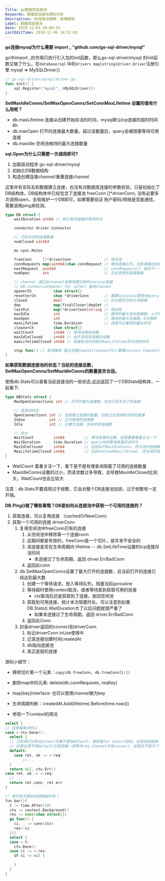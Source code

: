 ```yaml
---
Title: go数据库连接池
Keywords: 数据库连接池源码分析
Description: db连接池理解，疑难解惑
Label: 数据库连接池
Date: 2019-12-03 20:00:53
LastEditTime: 2019-12-06 14:51:01
---
```


**go连接mysql为什么需要 import _ "github.com/go-sql-driver/mysql"**

go中import _的作用只执行引入包的init函数，那么go-sql-driver/mysql 的init函数又做了什么，在`database/sql` 中的`drivers map[string]driver.Driver`注册引擎 mysql => MySQLDriver{}

```go
// go-sql-driver/mysql/driver.go
func init() {
	sql.Register("mysql", &MySQLDriver{})
}
```


**SetMaxIdleConns/SetMaxOpenConns/SetConnMaxLifetime 设置的值有什么用呢？**

- db.maxLifetime 连接从创建开始存活的时间，mysql默认tcp连接的超时时间 8h
- db.maxOpen 打开的连接最大数量，超过该数量后，query会被阻塞等待可用连接
- db.maxIdle 空闲池维持的最大连接数量


**sql.Open为什么只需要一次调用即可?**

1. 加载驱动程序 go-sql-driver/mysql
2. 初始化DB数据结构
3. 构造创建连接channel/重置连接channel

这里并有实际去和数据建立连接，也没有对数据库连接的参数校验，只是初始化了DB结构体，DB结构体中已经包含了连接池 freeConn []*driverConn, 没有必要多次调用open，全局维护一个DB即可，如果需要验证 账户密码/网络是否能通信，需要调用ping来检测。

```go
type DB struct {
	waitDuration int64 // 统计每次链接的等待时间

	connector driver.Connector

	// 已经关闭的连接数量
	numClosed uint64

	mu sync.Mutex

	freeConn     []*driverConn               // 空闲池
	connRequests map[uint64]chan connRequest // 等待连接队列，当前连接达到maxOpen时，就无法不在创建连接，创建一个请求的channel入队列并等待并阻塞当前goroutine
	nextRequest  uint64                      // connRequests[] 指向下一个坑位
	numOpen      int                         // 正在使用的连接数量

	// channel 通过此channel来接受建立新的session连接
	// DB.connectionOpener for select 接收channel
	openerCh          chan struct{}
	resetterCh        chan *driverConn       // 重置session以便其他query复用当前session
	closed            bool                   // 标记是否已经关闭链接
	dep               map[finalCloser]depSet //
	lastPut           map[*driverConn]string // 调试用
	maxIdle           int                    // 维持的最大空闲连接数，小于等于0使用defaultMaxIdleConns（2)
	maxOpen           int                    // 维持的最大连接数，0无限制
	maxLifetime       time.Duration          // 连接可以重用的最长时间
	cleanerCh         chan struct{}
	waitCount         int64 // 等待连接的总数
	maxIdleClosed     int64 // 由于空闲而连接的总数
	maxLifetimeClosed int64 // 连接存活时间超过maxLifetime而关闭的时间

	stop func() // 取消接收 建立连接channel(openerCh)/重置session channel(resetterCh)
}
```



**如果获取数据连接池的状态？当前的连接总数，SetMaxOpenConns/SetMaxIdleConns的数量是否合适。**

使用db.Stats可以查看当前连接池的一些状态,这边返回了一个DBStats结构体，一起看下:

```go
type DBStats struct {
	MaxOpenConnections int // 打开的最大连接数，包含已经关闭了的连接

	// 连接池状态
	OpenConnections int // 当前建立连接的数量，包括正在使用和空闲的数量
	InUse           int // 正在使用的连接数
	Idle            int // 已建立连接，空闲中的连接数

	// 统计
	WaitCount         int64         // 等待连接的总数，这里需要着重关注一下
	WaitDuration      time.Duration // query持续等待连接的总时长
	MaxIdleClosed     int64         // 达到SetMaxIdleConns，而关闭的连接数量
	MaxLifetimeClosed int64         // 达到SetConnMaxLifetime. 而关闭的连接数量
}
```

- WaitCount  着重关注一下，看下是不是有慢查询阻塞了可用的连接数量
- MaxIdleConns设置的过小，而请求数过多导致，会导致MaxIdleClosed比较大，WaitCount也会比较大

注意：db.Stats不要调用过于频繁，它会对整个DB连接池加锁，过于频繁有一定开销。



**DB.Ping()做了哪些事情？DB是如何从连接池中获取一个可用的连接的？**

1. 获取连接，可以复用连接 （cachedOrNewConn）
2. 获取一个可用的连接 driverConn
   1. 复用空闲池中freeConn已有的连接
      1. 从空闲池中移除第一个连接conn
      2. 这期间都是有锁的，freeConn是一个切片，是并发不安全的
      3. 该连接是否在生命周期内 lifetime -- db.SetLifeTime设置的tcp连接存活时间
         - 本连接过了生命周期，返回 driver.ErrBadConn
      4. 返回此conn
   2. db.SetMaxOpenConns设置了最大打开的连接数，且当前打开的连接已经达到最大数
      1. 创建一个等待请求，放入等待队列，阻塞当前goroutine
      2. 等待超时使用context取消，或者等待直到获取可用的连接
         - ctx取消后还是获取到了连接，放回空闲池
      3. 获取到可用连接，统计本次阻塞时长，可以注意到如果DB.Stats().WaitDuration大了以后问题就很严重了
         - 如果本连接过了生命周期，返回 driver.ErrBadConn
      4. 返回此Conn
   3. 封装driver返回的connect到driverConn
      1. 标记driverConn inUse使用中
      2. 记录连接创建时间createdAt
      3. db指向连接池
      4. 真正底层的连接

源码小细节：

- 移除切片第一个元素：`copy(db.freeConn, db.freeConn[1:])`
- 删除map中的元素:  delete(db.connRequests, reqKey)
- map[key]interface: 也可以使用channel做为key
- 生命周期判断：createdAt.Add(lifetime).Before(time.now()) 

- 参观一下context的用法

```go
select {
// 这里留取消的口
case <-ctx.Done():
  select {
  // 之前我们分析过select尽量不要加default，单那是for select结构，会造成自旋锁，长期占用M不释放
  // 如果这里不用default它就阻塞一直等待req channel中有connect，这里并不是为了等待，只是为了清理一下channel的connect，防止孤儿connect
  default:
	case ret, ok := <-req:
		//...
  }
  return nil, ctx.Err()
case ret, ok := <-req:
  // ...
  return ret.conn, ret.err
}

// 我们在外面如何控制超时呢？
fun bar(){
  t := time.After(10)
  ctx := context.Background()
  res := make(chan struct{})
  go func() {
    ci, _ := conn(ctx)
    res<-ci
  }()
  select {
  case <-t:
    ctx.Done()
  case ci := <-res:
    if ci != nil {

    }
  }
}
```

